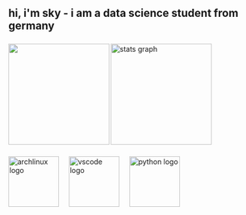 <h2 align="left">hi, i'm sky - i am a data science student from germany</h2>

###

<div>
  <img align="left" height="200" src="https://i.pinimg.com/1200x/67/75/92/677592c9c0038a40c3b635e26e5ff160.jpg"  />
  <img src="https://github-readme-stats.vercel.app/api?username=sky-ash&theme=ambient_gradient&show_icons=true" height="200" alt="stats graph"  />
</div>

###

<div align="left">
  <img src="https://cdn.jsdelivr.net/gh/devicons/devicon/icons/archlinux/archlinux-original.svg" height="100" alt="archlinux logo"  />
  <img width="12" />
  <img src="https://cdn.jsdelivr.net/gh/devicons/devicon/icons/bash/bash-original.svg" height="100" alt="vscode logo"  />
  <img width="12" />
  <img src="https://cdn.jsdelivr.net/gh/devicons/devicon/icons/python/python-original.svg" height="100" alt="python logo"  />
</div>

###
